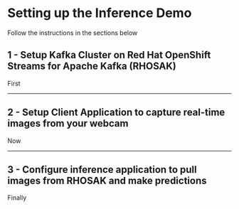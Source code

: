 # Setting up the Inference Demo

Follow the instructions in the sections below

## 1 - Setup Kafka Cluster on Red Hat OpenShift Streams for Apache Kafka (RHOSAK)
First

---

## 2 - Setup Client Application to capture real-time images from your webcam
Now

---

## 3 - Configure inference application to pull images from RHOSAK and make predictions
Finally

